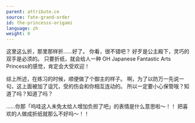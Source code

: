 ```yaml
---
parent: attribute.ce
source: fate-grand-order
id: the-princesss-origami
language: zh
weight: 0
---
```


这里这么折，那里那样折……好了。
你看，很不错吧？
好歹是公主殿下，灵巧的双手是必须的。
只要折纸，就会给人一种 OH Japanese Fantastic Arts Princess的感觉，肯定会大受欢迎！

综上所述，在练习的时候，顺便做了个御主的样子。
啊，为了以防万一先说一句，这上面被加了诅咒，受的伤会和你相互连动的。
所以一定要小心保管哦？知道了吗？知道了吗？

……你那「呜哇这人未免太给人增加负担了吧」的表情是什么意思啦～！！
把喜欢的人做成折纸就那么不好吗～！！
